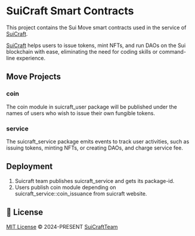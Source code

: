 # SuiCraft Smart Contracts

This project contains the Sui Move smart contracts used in the service of [SuiCraft](https://suicraft.xyz).

[SuiCraft](https://suicraft.xyz) helps users to issue tokens, mint NFTs, and run DAOs on the Sui blockchain with ease, eliminating the need for coding skills or command-line experience.

## Move Projects

### coin

The coin module in suicraft_user package will be published under the names of users who wish to issue their own fungible tokens.

### service

The suicraft_service package emits events to track user activities, such as issuing tokens, minting NFTs, or creating DAOs, and charge service fee.

## Deployment

1. Suicraft team publishes suicraft_service and gets its package-id.
2. Users publish coin module depending on suicraft_service::coin_issuance from suicraft website.

## 📄 License

[MIT License](https://github.com/SuiCraftTeam/Sui-dApp-Kit-Vue/blob/master/LICENSE) © 2024-PRESENT [SuiCraftTeam](https://github.com/SuiCraftTeam)